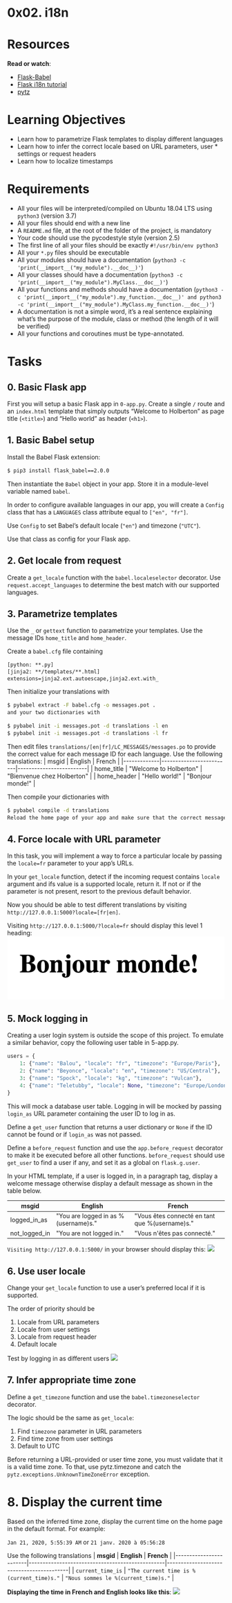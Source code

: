# 0x02. i18n

# Resources
**Read or watch**:
* [Flask-Babel](https://web.archive.org/web/20201111174034/https://flask-babel.tkte.ch/)
* [Flask i18n tutorial](https://blog.miguelgrinberg.com/post/the-flask-mega-tutorial-part-xiii-i18n-and-l10n)
* [pytz](https://pypi.org/project/pytz/)

# Learning Objectives
* Learn how to parametrize Flask templates to display different languages
* Learn how to infer the correct locale based on URL parameters, user * settings or request headers
* Learn how to localize timestamps

# Requirements
* All your files will be interpreted/compiled on Ubuntu 18.04 LTS using ```python3``` (version 3.7)
* All your files should end with a new line
* A ```README.md``` file, at the root of the folder of the project, is mandatory
* Your code should use the pycodestyle style (version 2.5)
* The first line of all your files should be exactly ```#!/usr/bin/env python3```
* All your ```*.py``` files should be executable
* All your modules should have a documentation (```python3 -c 'print(__import__("my_module").__doc__)'```)
* All your classes should have a documentation (```python3 -c 'print(__import__("my_module").MyClass.__doc__)'```)
* All your functions and methods should have a documentation (```python3 -c 'print(__import__("my_module").my_function.__doc__)' and python3 -c 'print(__import__("my_module").MyClass.my_function.__doc__)'```)
* A documentation is not a simple word, it’s a real sentence explaining what’s the purpose of the module, class or method (the length of it will be verified)
* All your functions and coroutines must be type-annotated.

# Tasks
## 0. Basic Flask app
First you will setup a basic Flask app in ```0-app.py```. Create a single ```/``` route and an ```index.html``` template that simply outputs “Welcome to Holberton” as page title (```<title>```) and “Hello world” as header (```<h1>```).

## 1. Basic Babel setup
Install the Babel Flask extension:
```sh
$ pip3 install flask_babel==2.0.0
```
Then instantiate the ```Babel``` object in your app. Store it in a module-level variable named ```babel```.

In order to configure available languages in our app, you will create a ```Config``` class that has a ```LANGUAGES``` class attribute equal to ```["en", "fr"]```.

Use ```Config``` to set Babel’s default locale (```"en"```) and timezone (```"UTC"```).

Use that class as config for your Flask app.

## 2. Get locale from request
Create a ```get_locale``` function with the ```babel.localeselector``` decorator. Use ```request.accept_languages``` to determine the best match with our supported languages.

## 3. Parametrize templates
Use the ```_``` or ```gettext``` function to parametrize your templates. Use the message IDs ```home_title``` and ```home_header```.

Create a ```babel.cfg``` file containing
```
[python: **.py]
[jinja2: **/templates/**.html]
extensions=jinja2.ext.autoescape,jinja2.ext.with_
```

Then initialize your translations with
```sh
$ pybabel extract -F babel.cfg -o messages.pot .
and your two dictionaries with
```

```sh
$ pybabel init -i messages.pot -d translations -l en
$ pybabel init -i messages.pot -d translations -l fr
```
Then edit files ```translations/[en|fr]/LC_MESSAGES/messages.po``` to provide the correct value for each message ID for each language. Use the following translations:
| msgid       | English                 | French                  |
|-------------|-------------------------|-------------------------|
| home_title  | "Welcome to Holberton"   | "Bienvenue chez Holberton" |
| home_header | "Hello world!"           | "Bonjour monde!"        |

Then compile your dictionaries with
```sh
$ pybabel compile -d translations
Reload the home page of your app and make sure that the correct messages show up.
```

## 4. Force locale with URL parameter
In this task, you will implement a way to force a particular locale by passing the ```locale=fr``` parameter to your app’s URLs.

In your ```get_locale``` function, detect if the incoming request contains ```locale``` argument and ifs value is a supported locale, return it. If not or if the parameter is not present, resort to the previous default behavior.

Now you should be able to test different translations by visiting ```http://127.0.0.1:5000?locale=[fr|en]```.

Visiting ```http://127.0.0.1:5000/?locale=fr``` should display this level 1 heading:
![](./imgs/q4_display.PNG)

## 5. Mock logging in
Creating a user login system is outside the scope of this project. To emulate a similar behavior, copy the following user table in 5-app.py.
```py
users = {
    1: {"name": "Balou", "locale": "fr", "timezone": "Europe/Paris"},
    2: {"name": "Beyonce", "locale": "en", "timezone": "US/Central"},
    3: {"name": "Spock", "locale": "kg", "timezone": "Vulcan"},
    4: {"name": "Teletubby", "locale": None, "timezone": "Europe/London"},
}
```

This will mock a database user table. Logging in will be mocked by passing ```login_as``` URL parameter containing the user ID to log in as.

Define a ```get_user``` function that returns a user dictionary or ```None``` if the ID cannot be found or if ```login_as``` was not passed.

Define a ```before_request``` function and use the ```app.before_request``` decorator to make it be executed before all other functions. ```before_request``` should use ```get_user``` to find a user if any, and set it as a global on ```flask.g.user```.

In your HTML template, if a user is logged in, in a paragraph tag, display a welcome message otherwise display a default message as shown in the table below.


| msgid	        | English	                            | French                                        |
|---------------|---------------------------------------|-----------------------------------------------|
| logged_in_as	| "You are logged in as %(username)s."	| "Vous êtes connecté en tant que %(username)s."|
| not_logged_in	| "You are not logged in."	            | "Vous n'êtes pas connecté."                   |

```Visiting http://127.0.0.1:5000/``` in your browser should display this:
![](./imgs/q_5_display.PNG)

## 6. Use user locale
Change your ```get_locale``` function to use a user’s preferred local if it is supported.

The order of priority should be
1. Locale from URL parameters
2. Locale from user settings
3. Locale from request header
4. Default locale

Test by logging in as different users
![](./imgs/q6_display.PNG)

## 7. Infer appropriate time zone
Define a ```get_timezone``` function and use the ```babel.timezoneselector``` decorator.

The logic should be the same as ```get_locale```:
1. Find ```timezone``` parameter in URL parameters
2. Find time zone from user settings
3. Default to UTC

Before returning a URL-provided or user time zone, you must validate that it is a valid time zone. To that, use pytz.timezone and catch the ```pytz.exceptions.UnknownTimeZoneError``` exception.

# 8. Display the current time
Based on the inferred time zone, display the current time on the home page in the default format. For example:

```Jan 21, 2020, 5:55:39 AM``` or ```21 janv. 2020 à 05:56:28```

Use the following translations
|    **msgid**	         |              **English**	                       |           **French**                     |
|------------------------|-------------------------------------------------|------------------------------------------|
| ```current_time_is```  | ```"The current time is %(current_time)s."```   | ```"Nous sommes le %(current_time)s."``` |

**Displaying the time in French and English looks like this**:
![](./imgs/q8_display.PNG)
